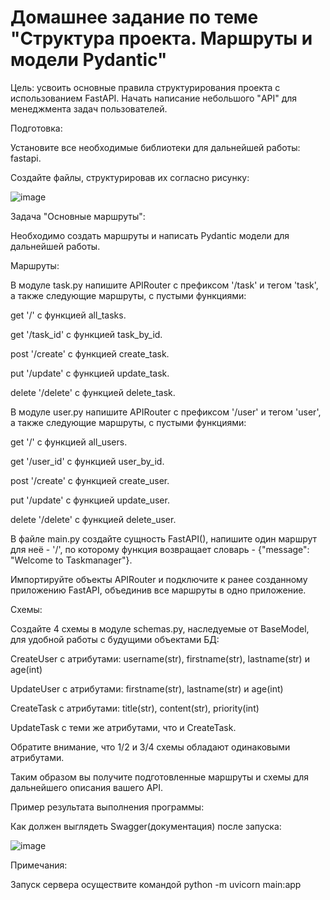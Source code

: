 # Домашнее задание по теме "Структура проекта. Маршруты и модели Pydantic"

Цель: усвоить основные правила структурирования проекта с использованием FastAPI. Начать написание небольшого "API" для менеджмента задач пользователей.

Подготовка:

Установите все необходимые библиотеки для дальнейшей работы: fastapi.

Создайте файлы, структурировав их согласно рисунку:

![image](https://github.com/user-attachments/assets/7eee7324-77db-4e27-8784-22df79825591)

Задача "Основные маршруты":

Необходимо создать маршруты и написать Pydantic модели для дальнейшей работы.

Маршруты:

В модуле task.py напишите APIRouter с префиксом '/task' и тегом 'task', а также следующие маршруты, с пустыми функциями:

get '/' с функцией all_tasks.

get '/task_id' с функцией task_by_id.

post '/create' с функцией create_task.

put '/update' с функцией update_task.

delete '/delete' с функцией delete_task.

В модуле user.py напишите APIRouter с префиксом '/user' и тегом 'user', а также следующие маршруты, с пустыми функциями:

get '/' с функцией all_users.

get '/user_id' с функцией user_by_id.

post '/create' с функцией create_user.

put '/update' с функцией update_user.

delete '/delete' с функцией delete_user.

В файле main.py создайте сущность FastAPI(), напишите один маршрут для неё - '/', по которому функция возвращает словарь - {"message": "Welcome to Taskmanager"}.

Импортируйте объекты APIRouter и подключите к ранее созданному приложению FastAPI, объединив все маршруты в одно приложение.

Схемы:

Создайте 4 схемы в модуле schemas.py, наследуемые от BaseModel, для удобной работы с будущими объектами БД:

CreateUser с атрибутами: username(str), firstname(str), lastname(str) и age(int)

UpdateUser с атрибутами: firstname(str), lastname(str) и age(int)

CreateTask с атрибутами: title(str), content(str), priority(int)

UpdateTask с теми же атрибутами, что и CreateTask.

Обратите внимание, что 1/2 и 3/4 схемы обладают одинаковыми атрибутами.


Таким образом вы получите подготовленные маршруты и схемы для дальнейшего описания вашего API.

Пример результата выполнения программы:

Как должен выглядеть Swagger(документация) после запуска:

![image](https://github.com/user-attachments/assets/29c202c4-a5aa-4812-8b17-e9542f2b5f5b)

Примечания:

Запуск сервера осуществите командой python -m uvicorn main:app
